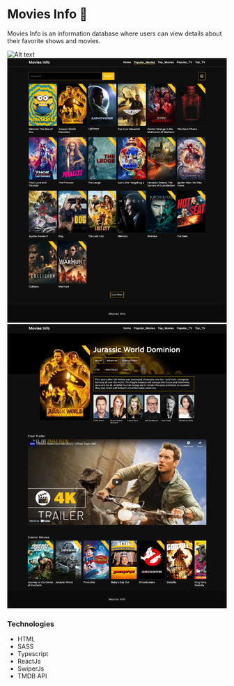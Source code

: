 # Movies Info 🎥  

Movies Info is an information database where users can view details about their favorite shows and movies.

![Alt text](./site-homepage-image.png)
![Alt text](./site-moviespage-image.png)
![Alt text](./site-moviepage-image.png)


### Technologies
- HTML
- SASS
- Typescript 
- ReactJs
- SwiperJs
- TMDB API
